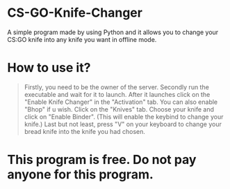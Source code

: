 # CS-GO-Knife-Changer
A simple program made by using Python and it allows you to change your CS:GO knife into any knife you want in offline mode.

# How to use it?
> Firstly, you need to be the owner of the server.
> Secondly run the executable and wait for it to launch.
> After it launches click on the "Enable Knife Changer" in the "Activation" tab.
> You can also enable "Bhop" if u wish.
> Click on the "Knives" tab.
> Choose your knife and click on "Enable Binder". (This will enable the keybind to change your knife.)
> Last but not least, press "V" on your keyboard to change your bread knife into the knife you had chosen.

# This program is free. Do not pay anyone for this program.
